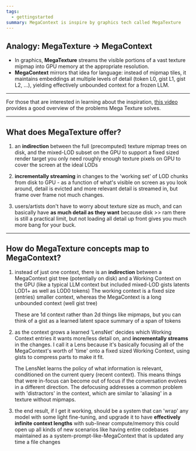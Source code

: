 ```yaml
---
tags:
  - gettingstarted
summary: MegaContext is inspire by graphics tech called MegaTexture
---
```

## Analogy: MegaTexture → MegaContext

- In graphics, **MegaTexture** streams the visible portions of a vast texture mipmap into GPU memory at the appropriate resolution.
- **MegaContext** mirrors that idea for language: instead of mipmap tiles, it maintains embeddings at multiple levels of detail (token L0, gist L1, gist L2, …), yielding effectively unbounded context for a frozen LLM.

---

For those that are interested in learning about the inspiration, [this video](https://www.youtube.com/watch?v=BiQCz2NjPR8) provides a good overview of the problems Mega Texture solves.

---

## What does MegaTexture offer?

1. an **indirection** between the full (precomputed) texture mipmap trees on disk, and the mixed-LOD subset on the GPU to support a fixed sized render target
    you only need roughly enough texture pixels on GPU to cover the screen at the ideal LODs 

2. **incrementally streaming** in changes to the 'working set' of LOD chunks from disk to GPU - as a function of what's visible on screen
    as you look around, detail is evicted and more relevant detail is streamed in, but frame over frame not much changes.

3. users/artists don't have to worry about texture size as much, and can basically have **as much detail as they want** because disk >> ram
    there is still a practical limit, but not loading all detail up front gives you much more bang for your buck.

  ---
  
## How do MegaTexture concepts map to MegaContext?

1. instead of just one context, there is an **indirection** between a MegaContext gist tree (potentially on disk) and a Working Context on the GPU (like a typical LLM context but included mixed-LOD gists latents LOD1+ as well as LOD0 tokens)
    The working context is a fixed size (entries) smaller context, whereas the MegaContext is a long unbounded context (well gist tree)
    
    These are 1d context rather than 2d things like mipmaps, but you can think of a gist as a learned latent space summary of a span of tokens

2. as the context grows a learned 'LensNet' decides which Working Context entries it wants more/less detail on, and **incrementally streams** in the changes.
    I call it a Lens because it's basically focusing all of the MegaContext's worth of 'time' onto a fixed sized Working Context, using gists to compress parts to make it fit.
    
    The LensNet learns the policy of what information is relevant, conditioned on the current query (recent context). This means things that were in-focus can become out of focus if the conversation evolves in a different direction. The defocusing addresses a common problem with 'distractors' in the context, which are similar to 'aliasing' in a texture without mipmaps.

3. the end result, if I get it working, should be a system that can 'wrap' any model with some light fine-tuning, and upgrade it to have **effectively infinite context lengths** with sub-linear compute/memory
    this could open up all kinds of new scenarios like having entire codebases maintained as a system-prompt-like-MegaContext that is updated any time a file changes